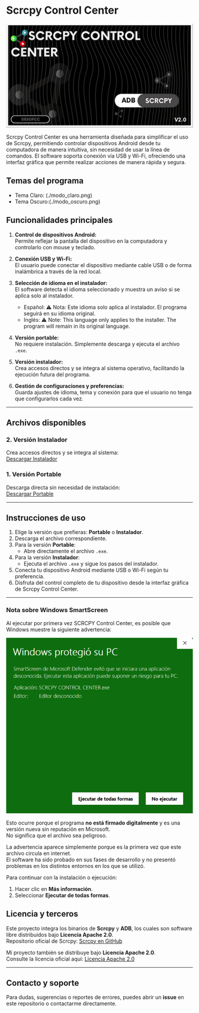 # Scrcpy Control Center

![Vista previa](./presentacionadb.png)

Scrcpy Control Center es una herramienta diseñada para simplificar el uso de Scrcpy, permitiendo controlar dispositivos Android desde tu computadora de manera intuitiva, sin necesidad de usar la línea de comandos. El software soporta conexión vía USB y Wi-Fi, ofreciendo una interfaz gráfica que permite realizar acciones de manera rápida y segura.

## Temas del programa

- Tema Claro: (./modo_claro.png)
- Tema Oscuro:(./modo_oscuro.png)

## Funcionalidades principales

1. **Control de dispositivos Android:**  
   Permite reflejar la pantalla del dispositivo en la computadora y controlarlo con mouse y teclado.

2. **Conexión USB y Wi-Fi:**  
   El usuario puede conectar el dispositivo mediante cable USB o de forma inalámbrica a través de la red local.

3. **Selección de idioma en el instalador:**  
   El software detecta el idioma seleccionado y muestra un aviso si se aplica solo al instalador.  
   - Español: ⚠ Nota: Este idioma solo aplica al instalador. El programa seguirá en su idioma original.  
   - Inglés: ⚠ Note: This language only applies to the installer. The program will remain in its original language.

4. **Versión portable:**  
   No requiere instalación. Simplemente descarga y ejecuta el archivo `.exe`.

5. **Versión instalador:**  
   Crea accesos directos y se integra al sistema operativo, facilitando la ejecución futura del programa.

6. **Gestión de configuraciones y preferencias:**  
   Guarda ajustes de idioma, tema y conexión para que el usuario no tenga que configurarlos cada vez.

---

## Archivos disponibles


### 2. Versión Instalador
Crea accesos directos y se integra al sistema:  
[Descargar Instalador](https://github.com/EMILIO25CC/SCRCPY-CONTROL-CENTER/releases/download/v2.0/Instalador_SCRCPY_Control_Center_v2.0.zip)


### 1. Versión Portable
Descarga directa sin necesidad de instalación:  
[Descargar Portable](https://github.com/EMILIO25CC/SCRCPY-CONTROL-CENTER/releases/download/v2.0/Portable_SCRCPY_Control_Center_v2.0.zip) 

---

## Instrucciones de uso

1. Elige la versión que prefieras: **Portable** o **Instalador**.  
2. Descarga el archivo correspondiente.  
3. Para la versión **Portable**:  
   - Abre directamente el archivo `.exe`.  
4. Para la versión **Instalador**:  
   - Ejecuta el archivo `.exe` y sigue los pasos del instalador.  
5. Conecta tu dispositivo Android mediante USB o Wi-Fi según tu preferencia.  
6. Disfruta del control completo de tu dispositivo desde la interfaz gráfica de Scrcpy Control Center.

---

### Nota sobre Windows SmartScreen

Al ejecutar por primera vez SCRCPY Control Center, es posible que Windows muestre la siguiente advertencia:

![SmartScreen](/seguridad.png)

Esto ocurre porque el programa **no está firmado digitalmente** y es una versión nueva sin reputación en Microsoft.  
No significa que el archivo sea peligroso.  

La advertencia aparece simplemente porque es la primera vez que este archivo circula en internet.  
El software ha sido probado en sus fases de desarrollo y no presentó problemas en los distintos entornos en los que se utilizó.  

Para continuar con la instalación o ejecución:  
1. Hacer clic en **Más información**.  
2. Seleccionar **Ejecutar de todas formas**.



## Licencia y terceros

Este proyecto integra los binarios de **Scrcpy** y **ADB**, los cuales son software libre distribuidos bajo **Licencia Apache 2.0**.  
Repositorio oficial de Scrcpy: [Scrcpy en GitHub](https://github.com/Genymobile/scrcpy)

Mi proyecto también se distribuye bajo **Licencia Apache 2.0**.  
Consulte la licencia oficial aquí: [Licencia Apache 2.0](https://www.apache.org/licenses/LICENSE-2.0)

---

## Contacto y soporte

Para dudas, sugerencias o reportes de errores, puedes abrir un **issue** en este repositorio o contactarme directamente.

